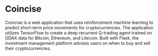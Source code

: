# Coincise

Coincise is a web application that uses reinforcement machine learning to predict short-term price movements for cryptocurrencies. The application utilizes TensorFlow to create a deep recurrent Q-trading agent trained on GDAX data for Bitcoin, Ethereum, and Litecoin. Built with Flask, the investment management platform advises users on when to buy and sell their cryptocurrencies.  
